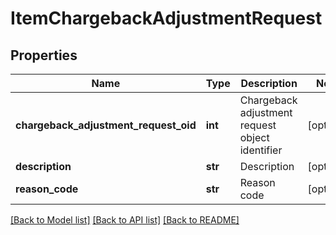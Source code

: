 # ItemChargebackAdjustmentRequest

## Properties
Name | Type | Description | Notes
------------ | ------------- | ------------- | -------------
**chargeback_adjustment_request_oid** | **int** | Chargeback adjustment request object identifier | [optional] 
**description** | **str** | Description | [optional] 
**reason_code** | **str** | Reason code | [optional] 

[[Back to Model list]](../README.md#documentation-for-models) [[Back to API list]](../README.md#documentation-for-api-endpoints) [[Back to README]](../README.md)



